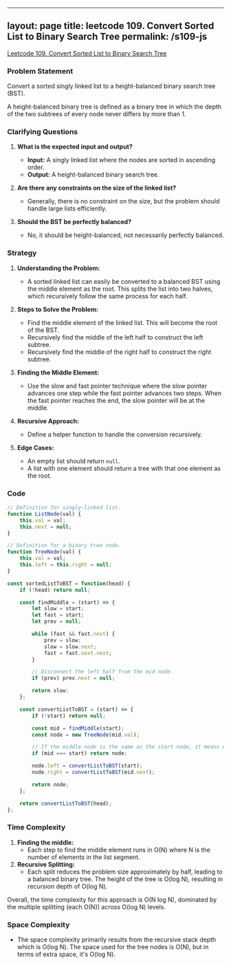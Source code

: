 
---
layout: page
title: leetcode 109. Convert Sorted List to Binary Search Tree
permalink: /s109-js
---
[Leetcode 109. Convert Sorted List to Binary Search Tree](https://algoadvance.github.io/algoadvance/l109)
### Problem Statement
Convert a sorted singly linked list to a height-balanced binary search tree (BST).

A height-balanced binary tree is defined as a binary tree in which the depth of the two subtrees of every node never differs by more than 1.

### Clarifying Questions
1. **What is the expected input and output?**
   - **Input:** A singly linked list where the nodes are sorted in ascending order.
   - **Output:** A height-balanced binary search tree.

2. **Are there any constraints on the size of the linked list?**
   - Generally, there is no constraint on the size, but the problem should handle large lists efficiently.

3. **Should the BST be perfectly balanced?**
   - No, it should be height-balanced, not necessarily perfectly balanced.

### Strategy
1. **Understanding the Problem:**
   - A sorted linked list can easily be converted to a balanced BST using the middle element as the root. This splits the list into two halves, which recursively follow the same process for each half.

2. **Steps to Solve the Problem:**
   - Find the middle element of the linked list. This will become the root of the BST.
   - Recursively find the middle of the left half to construct the left subtree.
   - Recursively find the middle of the right half to construct the right subtree.

3. **Finding the Middle Element:**
   - Use the slow and fast pointer technique where the slow pointer advances one step while the fast pointer advances two steps. When the fast pointer reaches the end, the slow pointer will be at the middle.

4. **Recursive Approach:**
   - Define a helper function to handle the conversion recursively.

5. **Edge Cases:**
   - An empty list should return `null`.
   - A list with one element should return a tree with that one element as the root.

### Code
```javascript
// Definition for singly-linked list.
function ListNode(val) {
    this.val = val;
    this.next = null;
}

// Definition for a binary tree node.
function TreeNode(val) {
    this.val = val;
    this.left = this.right = null;
}

const sortedListToBST = function(head) {
    if (!head) return null;

    const findMiddle = (start) => {
        let slow = start;
        let fast = start;
        let prev = null;

        while (fast && fast.next) {
            prev = slow;
            slow = slow.next;
            fast = fast.next.next;
        }

        // Disconnect the left half from the mid node.
        if (prev) prev.next = null;

        return slow;
    };

    const convertListToBST = (start) => {
        if (!start) return null;

        const mid = findMiddle(start);
        const node = new TreeNode(mid.val);

        // If the middle node is the same as the start node, it means we have only one element.
        if (mid === start) return node;

        node.left = convertListToBST(start);
        node.right = convertListToBST(mid.next);

        return node;
    };

    return convertListToBST(head);
};
```

### Time Complexity
1. **Finding the middle:**
   - Each step to find the middle element runs in O(N) where N is the number of elements in the list segment.
2. **Recursive Splitting:**
   - Each split reduces the problem size approximately by half, leading to a balanced binary tree. The height of the tree is O(log N), resulting in recursion depth of O(log N).

Overall, the time complexity for this approach is O(N log N), dominated by the multiple splitting (each O(N)) across O(log N) levels.

### Space Complexity
- The space complexity primarily results from the recursive stack depth which is O(log N). The space used for the tree nodes is O(N), but in terms of extra space, it's O(log N).